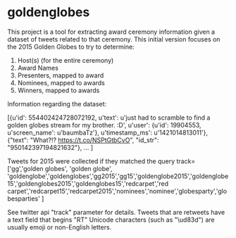 # goldenglobes
This project is a tool for extracting award ceremony information given a dataset of tweets related to that ceremony. This initial version focuses on the 2015 Golden Globes to try to determine:

1. Host(s) (for the entire ceremony)
2. Award Names
3. Presenters, mapped to award
4. Nominees, mapped to awards
5. Winners, mapped to awards

Information regarding the dataset:

[{u'id': 554402424728072192, u'text': u'just had to scramble to find a golden globes stream for my brother. :D', u'user': {u'id': 19904553, u'screen_name': u'baumbaTz'}, u'timestamp_ms': u'1421014813011'}, {"text": "What?!? https://t.co/NSPtGtbCvO", "id_str": "950142397194821632"}, ...
]

Tweets for 2015 were collected if they matched the query
track=['gg','golden globes', 'golden globe', 'goldenglobe','goldenglobes','gg2015','gg15','goldenglobe2015','goldenglobe15','goldenglobes2015','goldenglobes15','redcarpet','red carpet','redcarpet15','redcarpet2015','nominees','nominee','globesparty','globesparties' ]

See twitter api "track" parameter for details.
Tweets that are retweets have a text field that begins "RT"
Unicode characters (such as "\ud83d") are usually emoji or non-English letters.
